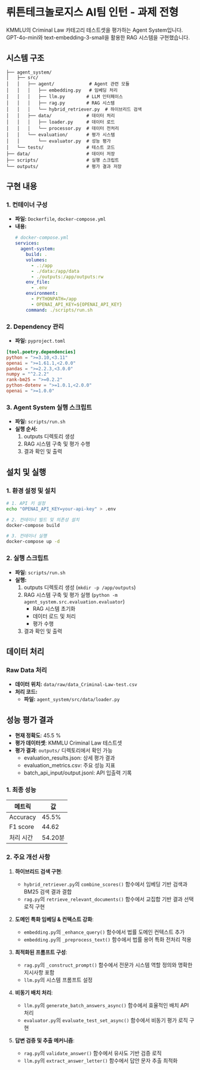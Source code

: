 # 뤼튼테크놀로지스 AI팀 인턴 - 과제 전형

KMMLU의 Criminal Law 카테고리 테스트셋을 평가하는 Agent System입니다. 
GPT-4o-mini와 text-embedding-3-small을 활용한 RAG 시스템을 구현했습니다.

## 시스템 구조

```
├── agent_system/
│   ├── src/
│   │   ├── agent/             # Agent 관련 모듈
│   │   │   ├── embedding.py   # 임베딩 처리
│   │   │   ├── llm.py        # LLM 인터페이스
│   │   │   ├── rag.py        # RAG 시스템
│   │   │   └── hybrid_retriever.py  # 하이브리드 검색
│   │   ├── data/             # 데이터 처리
│   │   │   ├── loader.py     # 데이터 로드
│   │   │   └── processor.py  # 데이터 전처리
│   │   └── evaluation/       # 평가 시스템
│   │       └── evaluator.py  # 성능 평가
│   └── tests/                # 테스트 코드
├── data/                     # 데이터 저장
├── scripts/                  # 실행 스크립트
└── outputs/                  # 평가 결과 저장
```

## 구현 내용
### 1. 컨테이너 구성
- **파일:** `Dockerfile`, `docker-compose.yml`
- **내용:**
  ```yaml
  # docker-compose.yml
  services:
    agent-system:
      build: .
      volumes:
        - .:/app
        - ./data:/app/data
        - ./outputs:/app/outputs:rw
      env_file:
        - .env
      environment:
        - PYTHONPATH=/app
        - OPENAI_API_KEY=${OPENAI_API_KEY}
      command: ./scripts/run.sh
  ```

### 2. Dependency 관리
- **파일:** `pyproject.toml`
```toml
[tool.poetry.dependencies]
python = ">=3.10,<3.11"
openai = ">=1.61.1,<2.0.0"
pandas = ">=2.2.3,<3.0.0"
numpy = "^2.2.2"
rank-bm25 = ">=0.2.2"
python-dotenv = ">=1.0.1,<2.0.0"
openai = ">=1.0.0"
```

### 3. Agent System 실행 스크립트
- **파일:** `scripts/run.sh`
- **실행 순서:**
  1. outputs 디렉토리 생성
  2. RAG 시스템 구축 및 평가 수행
  3. 결과 확인 및 출력

## 설치 및 실행

### 1. 환경 설정 및 설치
```bash
# 1. API 키 설정
echo "OPENAI_API_KEY=your-api-key" > .env

# 2. 컨테이너 빌드 및 의존성 설치
docker-compose build

# 3. 컨테이너 실행
docker-compose up -d
```

### 2. 실행 스크립트
- **파일:** `scripts/run.sh`
- **실행:**
  1. outputs 디렉토리 생성 (`mkdir -p /app/outputs`)
  2. RAG 시스템 구축 및 평가 실행 (`python -m agent_system.src.evaluation.evaluator`)
     - RAG 시스템 초기화
     - 데이터 로드 및 처리
     - 평가 수행
  3. 결과 확인 및 출력

## 데이터 처리

### Raw Data 처리
- **데이터 위치:** `data/raw/data_Criminal-Law-test.csv`
- **처리 코드:**
  - **파일:** `agent_system/src/data/loader.py`

## 성능 평가 결과

- **현재 정확도**: 45.5 %
- **평가 데이터셋**: KMMLU Criminal Law 테스트셋
- **평가 결과**: `outputs/` 디렉토리에서 확인 가능
  - evaluation_results.json: 상세 평가 결과
  - evaluation_metrics.csv: 주요 성능 지표
  - batch_api_input/output.jsonl: API 입출력 기록

### 1. 최종 성능
| 메트릭 | 값 |
|--------|-----|
| Accuracy | 45.5% |
| F1 score | 44.62 |
| 처리 시간 | 54.20분 |

### 2. 주요 개선 사항
1. **하이브리드 검색 구현**: 
   - `hybrid_retriever.py`의 `combine_scores()` 함수에서 임베딩 기반 검색과 BM25 검색 결과 결합
   - `rag.py`의 `retrieve_relevant_documents()` 함수에서 교집합 기반 결과 선택 로직 구현

2. **도메인 특화 임베딩 & 컨텍스트 강화**: 
   - `embedding.py`의 `_enhance_query()` 함수에서 법률 도메인 컨텍스트 추가
   - `embedding.py`의 `_preprocess_text()` 함수에서 법률 용어 특화 전처리 적용

3. **최적화된 프롬프트 구성**: 
   - `rag.py`의 `_construct_prompt()` 함수에서 전문가 시스템 역할 정의와 명확한 지시사항 포함
   - `llm.py`의 시스템 프롬프트 설정

4. **비동기 배치 처리**: 
   - `llm.py`의 `generate_batch_answers_async()` 함수에서 효율적인 배치 API 처리
   - `evaluator.py`의 `evaluate_test_set_async()` 함수에서 비동기 평가 로직 구현

5. **답변 검증 및 추출 메커니즘**: 
   - `rag.py`의 `validate_answer()` 함수에서 유사도 기반 검증 로직
   - `llm.py`의 `extract_answer_letter()` 함수에서 답안 문자 추출 최적화